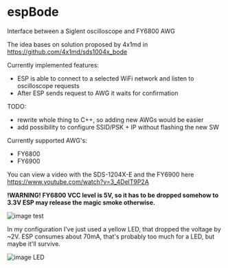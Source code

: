 # espBode
Interface between a Siglent oscilloscope and FY6800 AWG

The idea bases on solution proposed by 4x1md in https://github.com/4x1md/sds1004x_bode

Currently implemented features:
 - ESP is able to connect to a selected WiFi network and listen to oscilloscope requests
 - After ESP sends request to AWG it waits for confirmation

TODO:
 - rewrite whole thing to C++, so adding new AWGs would be easier
 - add possibility to configure SSID/PSK + IP without flashing the new SW

Currently supported AWG's:
 - FY6800
 - FY6900

You can view a video with the SDS-1204X-E and the FY6900 here https://www.youtube.com/watch?v=3_4DelT9P2A

**!WARNING! FY6800 VCC level is 5V, so it has to be dropped somehow to 3.3V ESP may release the magic smoke otherwise.**

![image test](img/connection.png)

In my configuration I've just used a yellow LED, that dropped the voltage by ~2V.
ESP consumes about 70mA, that's probably too much for a LED, but maybe it'll survive.

![image LED](img/espLed.jpg)
